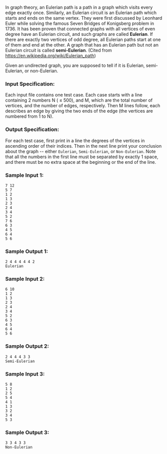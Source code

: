 <!-- Title
Eulerian Path (25)
-->
In graph theory, an Eulerian path is a path in a graph which visits every edge
exactly once. Similarly, an Eulerian circuit is an Eulerian path which starts
and ends on the same vertex. They were first discussed by Leonhard Euler while
solving the famous Seven Bridges of Konigsberg problem in 1736. It has been
proven that connected graphs with all vertices of even degree have an Eulerian
circuit, and such graphs are called **Eulerian**. If there are exactly two
vertices of odd degree, all Eulerian paths start at one of them and end at the
other. A graph that has an Eulerian path but not an Eulerian circuit is called
**semi-Eulerian**. (Cited from https://en.wikipedia.org/wiki/Eulerian_path)

Given an undirected graph, you are supposed to tell if it is Eulerian, semi-
Eulerian, or non-Eulerian.

### Input Specification:

Each input file contains one test case. Each case starts with a line
containing 2 numbers N ( $\le$ 500), and M, which are the total number of
vertices, and the number of edges, respectively. Then M lines follow, each
describes an edge by giving the two ends of the edge (the vertices are
numbered from 1 to N).

### Output Specification:

For each test case, first print in a line the degrees of the vertices in
ascending order of their indices. Then in the next line print your conclusion
about the graph -- either `Eulerian`, `Semi-Eulerian`, or `Non-Eulerian`. Note
that all the numbers in the first line must be separated by exactly 1 space,
and there must be no extra space at the beginning or the end of the line.

### Sample Input 1:

    
    
    7 12
    5 7
    1 2
    1 3
    2 3
    2 4
    3 4
    5 2
    7 6
    6 3
    4 5
    6 4
    5 6

### Sample Output 1:

    
    
    2 4 4 4 4 4 2
    Eulerian

### Sample Input 2:

    
    
    6 10
    1 2
    1 3
    2 3
    2 4
    3 4
    5 2
    6 3
    4 5
    6 4
    5 6

### Sample Output 2:

    
    
    2 4 4 4 3 3
    Semi-Eulerian

### Sample Input 3:

    
    
    5 8
    1 2
    2 5
    5 4
    4 1
    1 3
    3 2
    3 4
    5 3

### Sample Output 3:

    
    
    3 3 4 3 3
    Non-Eulerian

